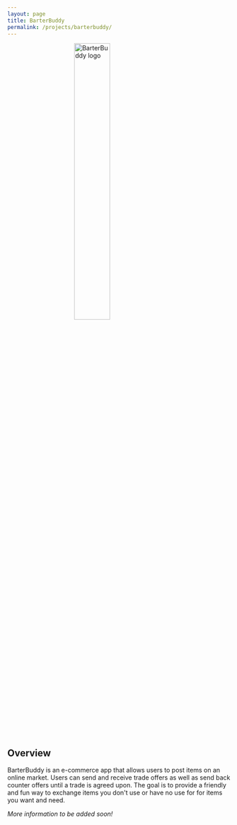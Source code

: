```yaml
---
layout: page
title: BarterBuddy
permalink: /projects/barterbuddy/
---
```

<img src="/senior_project/images/barterbuddy.png" alt="BarterBuddy logo" style="display: block; margin: 0 auto; width: 40%;">

## Overview
BarterBuddy is an e-commerce app that allows users to post items on an online market. Users can
send and receive trade offers as well as send back counter offers until a trade is agreed upon.
The goal is to provide a friendly and fun way to exchange items you don't use or have no use for
for items you want and need.

*More information to be added soon!*
